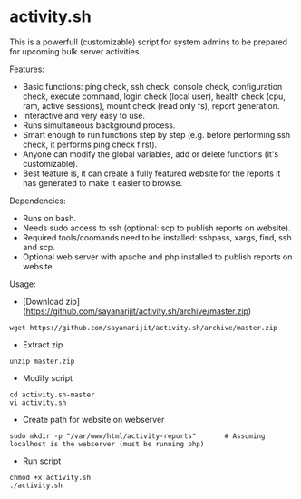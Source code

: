 # activity.sh

This is a powerfull (customizable) script for system admins to be prepared for upcoming bulk server activities.

Features:
* Basic functions: ping check, ssh check, console check, configuration check, execute command, login check (local user),
  health check (cpu, ram, active sessions), mount check (read only fs), report generation.
* Interactive and very easy to use.
* Runs simultaneous background process.
* Smart enough to run functions step by step (e.g. before performing ssh check, it performs ping check first).
* Anyone can modify the global variables, add or delete functions (it's customizable).
* Best feature is, it can create a fully featured website for the reports it has generated to make it easier to browse.

Dependencies:
* Runs on bash.
* Needs sudo access to ssh (optional: scp to publish reports on website).
* Required tools/coomands need to be installed: sshpass, xargs, find, ssh and scp.
* Optional web server with apache and php installed to publish reports on website.

Usage:
* [Download zip] (https://github.com/sayanarijit/activity.sh/archive/master.zip)
```
wget https://github.com/sayanarijit/activity.sh/archive/master.zip
```
* Extract zip
```
unzip master.zip
```
* Modify script
```
cd activity.sh-master
vi activity.sh
```
* Create path for website on webserver
```
sudo mkdir -p "/var/www/html/activity-reports"       # Assuming localhost is the webserver (must be running php)
```
* Run script
```
chmod +x activity.sh
./activity.sh
```
